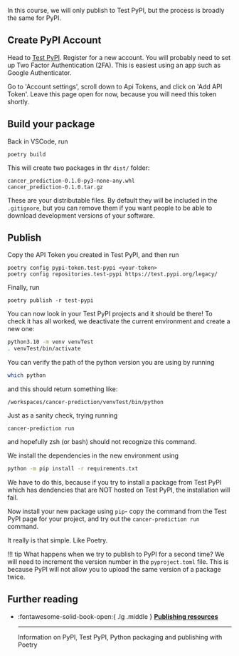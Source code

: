 In this course, we will only publish to Test PyPI, but the process is broadly the same for PyPI.

## Create PyPI Account
Head to [Test PyPI](https://test.pypi.org/). Register for a new account. You will probably need to set up Two Factor Authentication (2FA). This is easiest using an app such as Google Authenticator.

Go to 'Account settings', scroll down to Api Tokens, and click on 'Add API Token'. Leave this page open for now, because you will need this token shortly.

## Build your package
Back in VSCode, run
```
poetry build
```

This will create two packages in thr `dist/` folder:
```
cancer_prediction-0.1.0-py3-none-any.whl
cancer_prediction-0.1.0.tar.gz
```

These are your distributable files. By default they will be included in the `.gitignore`, but you can remove them if you want people to be able to download development versions of your software.


## Publish
Copy the API Token you created in Test PyPI, and then run
```
poetry config pypi-token.test-pypi <your-token>
poetry config repositories.test-pypi https://test.pypi.org/legacy/
```

Finally, run
```
poetry publish -r test-pypi
```

You can now look in your Test PyPI projects and it should be there! To check it has all worked, we deactivate the current environment and create a new one:
```bash
python3.10 -m venv venvTest
. venvTest/bin/activate
```

You can verify the path of the python version you are using by running
```bash
which python
```
and this should return something like:
```
/workspaces/cancer-prediction/venvTest/bin/python
```

Just as a sanity check, trying running
```
cancer-prediction run
```

and hopefully zsh (or bash) should not recognize this command.

We install the dependencies in the new environment using
```bash
python -m pip install -r requirements.txt
```
We have to do this, because if you try to install a package from Test PyPI which has dendencies that are NOT hosted on Test PyPI, the installation will fail.

Now install your new package using `pip`- copy the command from the Test PyPI page for your project, and try out the `cancer-prediction run` command.

It really is that simple. Like Poetry.

!!! tip
    What happens when we try to publish to PyPI for a second time? We will need to increment the version number in the `pyproject.toml` file. This is because PyPI will not allow you to upload the same version of a package twice.

## Further reading
<div class="grid cards" markdown>

-   :fontawesome-solid-book-open:{ .lg .middle } [__Publishing resources__](../resources/references.md#publishing)

    ---
    Information on PyPI, Test PyPI, Python packaging and publishing with Poetry

</div>